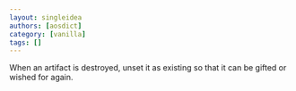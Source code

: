```yaml
---
layout: singleidea
authors: [aosdict]
category: [vanilla]
tags: []
---
```

When an artifact is destroyed, unset it as existing so that it can be gifted or wished for again.
